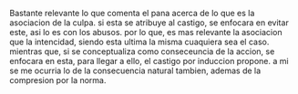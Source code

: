 Bastante relevante lo que comenta el pana acerca de lo que es la asociacion de la culpa. si esta se atribuye al castigo, se enfocara en evitar este, asi lo es con los abusos. por lo que, es mas relevante la asociacion que la intencidad, siendo esta ultima la misma cuaquiera sea el caso.
mientras que, si se conceptualiza como conseceuncia de la accion, se enfocara en esta, para llegar a ello, el castigo por induccion propone.
a mi se me ocurria lo de la consecuencia natural tambien, ademas de la compresion por la norma.

